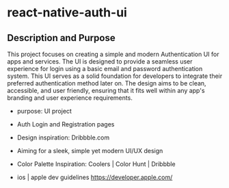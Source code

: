 # react-native-auth-ui

## Description and Purpose

This project focuses on creating a simple and modern Authentication UI for apps and services. The UI is designed to provide a seamless user experience for login using a basic email and password authentication system. This UI serves as a solid foundation for developers to integrate their preferred authentication method later on. The design aims to be clean, accessible, and user friendly, ensuring that it fits well within any app's branding and user experience requirements.

- purpose: UI project
- Auth Login and Registration pages

- Design inspiration: Dribbble.com
- Aiming for a sleek, simple yet modern UI/UX design
- Color Palette Inspiration: Coolers | Color Hunt | Dribbble

- ios | apple dev guidelines
  https://developer.apple.com/
